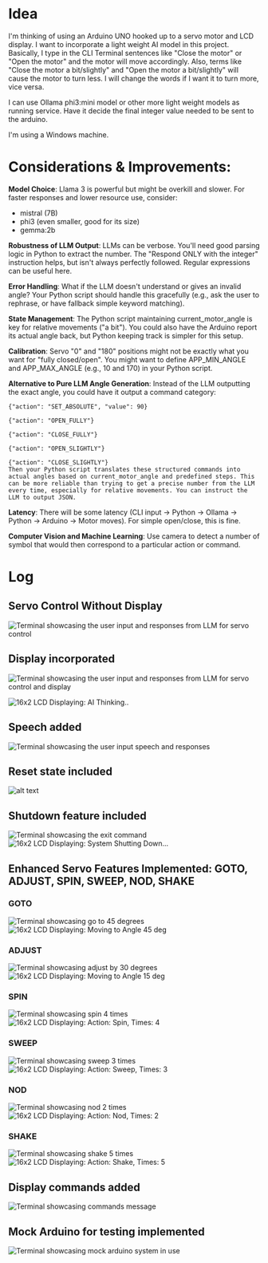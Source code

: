 # Idea

I'm thinking of using an Arduino UNO hooked up to a servo motor and LCD display.
I want to incorporate a light weight AI model in this project.
Basically, I type in the CLI Terminal sentences like "Close the motor" or "Open the motor" and the motor will move accordingly. Also, terms like "Close the motor a bit/slightly" and "Open the motor a bit/slightly" will cause the motor to turn less. I will change the words if I want it to turn more, vice versa.

I can use Ollama phi3:mini model or other more light weight models as running service. Have it decide the final integer value needed to be sent to the arduino.

I'm using a Windows machine.

# Considerations & Improvements:

**Model Choice**: Llama 3 is powerful but might be overkill and slower. For faster responses and lower resource use, consider:

- mistral (7B)
- phi3 (even smaller, good for its size)
- gemma:2b

**Robustness of LLM Output**: LLMs can be verbose. You'll need good parsing logic in Python to extract the number. The "Respond ONLY with the integer" instruction helps, but isn't always perfectly followed. Regular expressions can be useful here.

**Error Handling**: What if the LLM doesn't understand or gives an invalid angle? Your Python script should handle this gracefully (e.g., ask the user to rephrase, or have fallback simple keyword matching).

**State Management**: The Python script maintaining current_motor_angle is key for relative movements ("a bit"). You could also have the Arduino report its actual angle back, but Python keeping track is simpler for this setup.

**Calibration**: Servo "0" and "180" positions might not be exactly what you want for "fully closed/open". You might want to define APP_MIN_ANGLE and APP_MAX_ANGLE (e.g., 10 and 170) in your Python script.

**Alternative to Pure LLM Angle Generation**:
Instead of the LLM outputting the exact angle, you could have it output a command category:

    {"action": "SET_ABSOLUTE", "value": 90}

    {"action": "OPEN_FULLY"}

    {"action": "CLOSE_FULLY"}

    {"action": "OPEN_SLIGHTLY"}

    {"action": "CLOSE_SLIGHTLY"}
    Then your Python script translates these structured commands into actual angles based on current_motor_angle and predefined steps. This can be more reliable than trying to get a precise number from the LLM every time, especially for relative movements. You can instruct the LLM to output JSON.

**Latency**: There will be some latency (CLI input -> Python -> Ollama -> Python -> Arduino -> Motor moves). For simple open/close, this is fine.

**Computer Vision and Machine Learning**: Use camera to detect a number of symbol that would then correspond to a particular action or command.

# Log
## Servo Control Without Display

![Terminal showcasing the user input and responses from LLM for servo control](terminal-basic-servo-msg.png)

## Display incorporated

![Terminal showcasing the user input and responses from LLM for servo control and display](terminal-thinking-msg.png)

![16x2 LCD Displaying: AI Thinking..](display-ai-thinking.jpg)

## Speech added

![Terminal showcasing the user input speech and responses](terminal-speech-msg.png)

## Reset state included

![alt text](terminal-reset-msg.png)

## Shutdown feature included

![Terminal showcasing the exit command](terminal-exit-msg.png)
![16x2 LCD Displaying: System Shutting Down...](display-shutdown.jpg)

## Enhanced Servo Features Implemented: GOTO, ADJUST, SPIN, SWEEP, NOD, SHAKE
### GOTO
![Terminal showcasing go to 45 degrees](terminal-goto45-msg.png)
![16x2 LCD Displaying: Moving to Angle 45 deg](display-goto45.jpg)
### ADJUST
![Terminal showcasing adjust by 30 degrees](terminal-adjust30-msg.png)
![16x2 LCD Displaying: Moving to Angle 15 deg](display-adjust30.jpg)
### SPIN
![Terminal showcasing spin 4 times](terminal-spin4-msg.png)
![16x2 LCD Displaying: Action: Spin, Times: 4](display-spin4.jpg)
### SWEEP
![Terminal showcasing sweep 3 times](terminal-sweep3-msg.png)
![16x2 LCD Displaying: Action: Sweep, Times: 3](display-sweep3.jpg)
### NOD
![Terminal showcasing nod 2 times](terminal-nod2-msg.png)
![16x2 LCD Displaying: Action: Nod, Times: 2](display-nod2.jpg)
### SHAKE
![Terminal showcasing shake 5 times](terminal-shake5-msg.png)
![16x2 LCD Displaying: Action: Shake, Times: 5](display-shake5.jpg)

## Display commands added

![Terminal showcasing commands message](terminal-commands-msg.png)

## Mock Arduino for testing implemented

![Terminal showcasing mock arduino system in use](terminal-mock-system-msg.png)